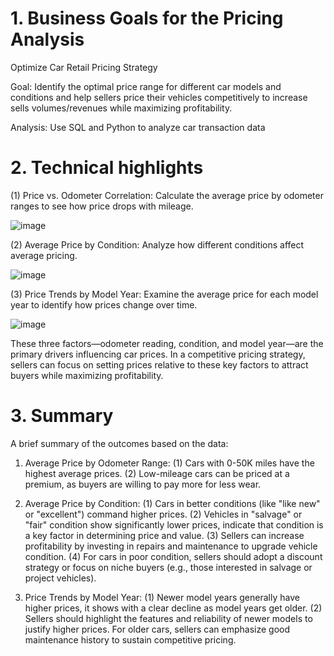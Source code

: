 
# 1.	Business Goals for the Pricing Analysis
Optimize Car Retail Pricing Strategy

Goal: Identify the optimal price range for different car models and conditions and help sellers price their vehicles competitively to increase sells volumes/revenues while maximizing profitability.

Analysis: Use SQL and Python to analyze car transaction data


# 2.	Technical highlights

(1)	Price vs. Odometer Correlation:
Calculate the average price by odometer ranges to see how price drops with mileage.

![image](https://github.com/user-attachments/assets/69d168d5-700c-4233-950f-756a36ba3d0e)


(2)	Average Price by Condition:
Analyze how different conditions affect average pricing.

![image](https://github.com/user-attachments/assets/e6243595-b881-4132-a3e5-edba6019dec7)


(3)	Price Trends by Model Year:
Examine the average price for each model year to identify how prices change over time.

![image](https://github.com/user-attachments/assets/5b8007b8-3716-405f-9c41-ca2cb2d9727f)


These three factors—odometer reading, condition, and model year—are the primary drivers influencing car prices. In a competitive pricing strategy, sellers can focus on setting prices relative to these key factors to attract buyers while maximizing profitability.

# 3.	Summary

A brief summary of the outcomes based on the data:

1. Average Price by Odometer Range:
(1) Cars with 0-50K miles have the highest average prices.
(2) Low-mileage cars can be priced at a premium, as buyers are willing to pay more for less wear.

3. Average Price by Condition:
(1) Cars in better conditions (like "like new" or "excellent") command higher prices.
(2) Vehicles in "salvage" or "fair" condition show significantly lower prices, indicate that condition is a key factor in determining price and value.
(3) Sellers can increase profitability by investing in repairs and maintenance to upgrade vehicle condition.
(4) For cars in poor condition, sellers should adopt a discount strategy or focus on niche buyers (e.g., those interested in salvage or project vehicles).

4. Price Trends by Model Year:
(1) Newer model years generally have higher prices, it shows with a clear decline as model years get older.
(2) Sellers should highlight the features and reliability of newer models to justify higher prices. For older cars, sellers can emphasize good maintenance history to sustain competitive pricing.

